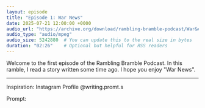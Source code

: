 ```yaml
---
layout: episode
title: "Episode 1: War News"
date: 2025-07-21 12:00:00 +0000
audio_url: "https://archive.org/download/rambling-bramble-podcast/War&#032;News.mp3"
audio_type: "audio/mpeg"
audio_size: 5242880  # You can update this to the real size in bytes
duration: "02:26"    # Optional but helpful for RSS readers
---
```


Welcome to the first episode of the Rambling Bramble Podcast. In this ramble, I read a story written some time ago. I hope you enjoy "War News".

<hr>

Inspiration: Instagram Profile @writing.promt.s 

Prompt:

